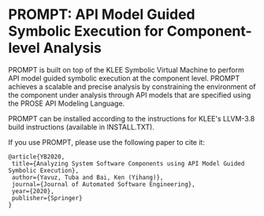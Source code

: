 PROMPT: API Model Guided Symbolic Execution for Component-level Analysis
===========================================================================================

PROMPT is built on top of the KLEE Symbolic Virtual Machine to perform API model guided 
symbolic execution at the component level. PROMPT achieves a scalable and precise analysis by 
constraining the environment of the component under analysis through API models that are 
specified using the PROSE API Modeling Language.

PROMPT can be installed according to the instructions for KLEE's LLVM-3.8 build instructions 
(available in INSTALL.TXT).

If you use PROMPT, please use the following paper to cite it:

```
@article{YB2020,
 title={Analyzing System Software Components using API Model Guided Symbolic Execution},
 author={Yavuz, Tuba and Bai, Ken (Yihang)},
 journal={Journal of Automated Software Engineering},
 year={2020},
 publisher={Springer}
}

```
